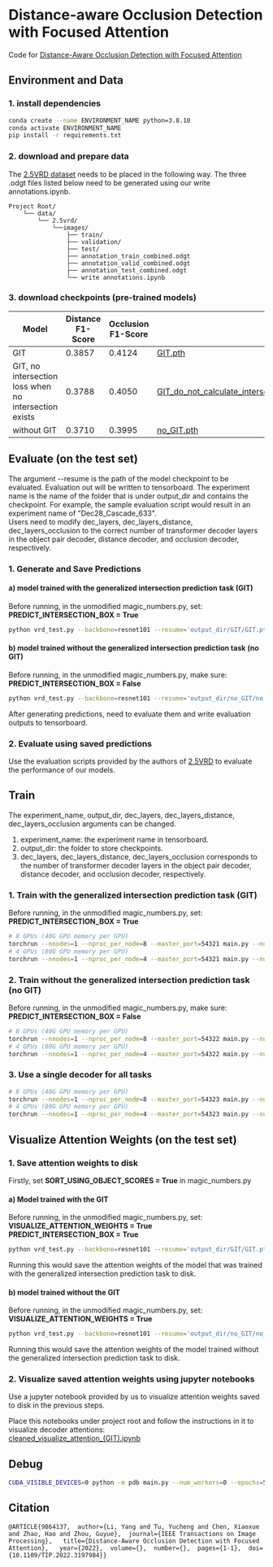 # Distance-aware Occlusion Detection with Focused Attention
Code for [Distance-Aware Occlusion Detection with Focused Attention](https://ieeexplore.ieee.org/document/9864137)


## Environment and Data
### 1. install dependencies
```bash
conda create --name ENVIRONMENT_NAME python=3.8.10
conda activate ENVIRONMENT_NAME
pip install -r requirements.txt
```



### 2. download and prepare data
The [2.5VRD dataset](https://github.com/google-research-datasets/2.5vrd) needs to be placed in the following way. The three .odgt 
files listed below need to be generated using our write annotations.ipynb. 

    Project Root/
        └── data/
            └── 2.5vrd/
                └──images/
                    ├── train/
                    ├── validation/
                    ├── test/
                    ├── annotation_train_combined.odgt
                    ├── annotation_valid_combined.odgt
                    ├── annotation_test_combined.odgt
                    └── write annotations.ipynb

### 3. download checkpoints (pre-trained models)
| Model                                                | Distance F1-Score  | Occlusion F1-Score | checkpoint                                                                                                                                                                                               |
|------------------------------------------------------|--------------------|--------------------|----------------------------------------------------------------------------------------------------------------------------------------------------------------------------------------------------------|
| GIT                                                  | 0.3857  | 0.4124             | [GIT.pth](https://www.icloud.com.cn/iclouddrive/09dGyXkFES8gdEQ9OIMRXReCg#GIT)                                                                                                                           |
| GIT, no intersection loss when no intersection exists | 0.3788 | 0.4050             | [GIT_do_not_calculate_intersection_loss_if_no_intersection_exists.pth](https://www.icloud.com.cn/iclouddrive/0e8es6CIwStS9FqjkTcgrDjkA#GIT_do_not_calculate_intersection_loss_if_no_intersection_exists) |
| without GIT                                          | 0.3710               | 0.3995             | [no_GIT.pth](https://www.icloud.com.cn/iclouddrive/0c0L7OD4W-u8Z2bSagnHqB07A#no_GIT)                                                                                                                                                                                           |



## Evaluate (on the test set)

The argument --resume is the path of the model checkpoint to be evaluated. Evaluation out will be written to tensorboard. The experiment name is the name of the folder that is under output_dir and contains the checkpoint. For example, the sample evaluation script would result in an experiment name of "Dec28_Cascade_633".\
Users need to modify dec_layers, dec_layers_distance, dec_layers_occlusion to the correct number of transformer decoder layers in the object pair decoder, distance decoder, and occlusion decoder, respectively. 

### 1. Generate and Save Predictions
#### a) model trained with the generalized intersection prediction task (GIT)

Before running, in the unmodified magic_numbers.py, set:\
**PREDICT_INTERSECTION_BOX = True**
```bash
python vrd_test.py --backbone=resnet101 --resume='output_dir/GIT/GIT.pth' --dec_layers=6 --dec_layers_distance=3 --dec_layers_occlusion=3 --num_workers=0 --batch_size=1
```


#### b) model trained without the generalized intersection prediction task (no GIT)
Before running, in the unmodified magic_numbers.py, make sure:\
**PREDICT_INTERSECTION_BOX = False**
```bash
python vrd_test.py --backbone=resnet101 --resume='output_dir/no_GIT/no_GIT.pth' --dec_layers=6 --dec_layers_distance=3 --dec_layers_occlusion=3 --num_workers=0 --batch_size=1
```

After generating predictions, need to evaluate them and write evaluation outputs to tensorboard.

### 2. Evaluate using saved predictions 
Use the evaluation scripts provided by the authors of [2.5VRD](https://github.com/google-research-datasets/2.5vrd) to evaluate the performance of our models. 




## Train
The experiment_name, output_dir, dec_layers, dec_layers_distance, dec_layers_occlusion arguments can be changed.
1. experiment_name: the experiment name in tensorboard.
2. output_dir: the folder to store checkpoints.
3. dec_layers, dec_layers_distance, dec_layers_occlusion corresponds to the number of transformer decoder layers in the object pair decoder, distance decoder, and occlusion decoder, respectively. 

### 1. Train with the generalized intersection prediction task (GIT)
Before running, in the unmodified magic_numbers.py, set:\
**PREDICT_INTERSECTION_BOX = True**

```bash
# 8 GPUs (40G GPU memory per GPU)
torchrun --nnodes=1 --nproc_per_node=8 --master_port=54321 main.py --num_workers=8 --epochs=500 --dataset_file=two_point_five_vrd --batch_size=6 --backbone=resnet101 --lr=0.0001  --dec_layers=6 --dec_layers_distance=3 --dec_layers_occlusion=3 --experiment_name='runs/debug'  --output_dir='output_dir/debug' --lr_drop=30
# 4 GPUs (80G GPU memory per GPU)
torchrun --nnodes=1 --nproc_per_node=4 --master_port=54321 main.py --num_workers=4 --epochs=500 --dataset_file=two_point_five_vrd --batch_size=12 --backbone=resnet101 --lr=0.0001  --dec_layers=6 --dec_layers_distance=3 --dec_layers_occlusion=3 --experiment_name='runs/debug'  --output_dir='output_dir/debug' --lr_drop=30
```

### 2. Train without the generalized intersection prediction task (no GIT)
Before running, in the unmodified magic_numbers.py, make sure:\
**PREDICT_INTERSECTION_BOX = False**

```bash
# 8 GPUs (40G GPU memory per GPU)
torchrun --nnodes=1 --nproc_per_node=8 --master_port=54322 main.py --num_workers=8 --epochs=500 --dataset_file=two_point_five_vrd --batch_size=6 --backbone=resnet101 --lr=0.0001  --dec_layers=6 --dec_layers_distance=3 --dec_layers_occlusion=3 --experiment_name='runs/debug'  --output_dir='output_dir/debug' --lr_drop=30
# 4 GPUs (80G GPU memory per GPU)
torchrun --nnodes=1 --nproc_per_node=4 --master_port=54322 main.py --num_workers=4 --epochs=500 --dataset_file=two_point_five_vrd --batch_size=12 --backbone=resnet101 --lr=0.0001  --dec_layers=6 --dec_layers_distance=3 --dec_layers_occlusion=3 --experiment_name='runs/debug'  --output_dir='output_dir/debug' --lr_drop=30
```

### 3. Use a single decoder for all tasks
```bash
# 8 GPUs (40G GPU memory per GPU)
torchrun --nnodes=1 --nproc_per_node=8 --master_port=54323 main.py --num_workers=8 --epochs=500 --dataset_file=two_point_five_vrd --batch_size=6 --backbone=resnet101 --lr=0.0001  --dec_layers=6 --experiment_name='runs/debug'  --output_dir='output_dir/debug' --lr_drop=30
# 4 GPUs (80G GPU memory per GPU)
torchrun --nnodes=1 --nproc_per_node=4 --master_port=54323 main.py --num_workers=4 --epochs=500 --dataset_file=two_point_five_vrd --batch_size=12 --backbone=resnet101 --lr=0.0001  --dec_layers=6 --experiment_name='runs/debug'  --output_dir='output_dir/debug' --lr_drop=30
```


## Visualize Attention Weights (on the test set)

### 1. Save attention weights to disk
Firstly, set **SORT_USING_OBJECT_SCORES = True** in magic_numbers.py


#### a) Model trained with the GIT
Before running, in the unmodified magic_numbers.py, set:\
**VISUALIZE_ATTENTION_WEIGHTS = True**\
**PREDICT_INTERSECTION_BOX = True**
```bash
python vrd_test.py --backbone=resnet101 --resume='output_dir/GIT/GIT.pth' --dec_layers=6 --dec_layers_distance=3 --dec_layers_occlusion=3 --num_workers=0 --batch_size=1
```
Running this would save the attention weights of the model that was trained with the generalized intersection prediction task to disk.

#### b) model trained without the GIT
Before running, in the unmodified magic_numbers.py, set:\
**VISUALIZE_ATTENTION_WEIGHTS = True**
```bash
python vrd_test.py --backbone=resnet101 --resume='output_dir/no_GIT/no_GIT.pth' --dec_layers=6 --dec_layers_distance=3 --dec_layers_occlusion=3 --num_workers=0 --batch_size=1
```
Running this would save the attention weights of the model trained without the generalized intersection prediction task to disk.

### 2. Visualize saved attention weights using jupyter notebooks
Use a jupyter notebook provided by us to visualize attention weights saved to disk in the previous steps. 

Place this notebooks under project root and follow the instructions in it to visualize decoder attentions:\
[cleaned_visualize_attention_(GIT).ipynb](https://www.icloud.com.cn/iclouddrive/0c2Db_2Pircyf4niGTIPBjqRg#cleaned_visualize_attention_(GIT))


## Debug
```bash
CUDA_VISIBLE_DEVICES=0 python -m pdb main.py --num_workers=0 --epochs=500 --dataset_file=two_point_five_vrd --batch_size=6 --backbone=resnet101 --lr=0.0001  --dec_layers=6 --dec_layers_distance=3 --dec_layers_occlusion=3 --experiment_name='runs/debug'  --output_dir='output_dir/debug' --lr_drop=30
```

## Citation

```
@ARTICLE{9864137,  author={Li, Yang and Tu, Yucheng and Chen, Xiaoxue and Zhao, Hao and Zhou, Guyue},  journal={IEEE Transactions on Image Processing},   title={Distance-Aware Occlusion Detection with Focused Attention},   year={2022},  volume={},  number={},  pages={1-1},  doi={10.1109/TIP.2022.3197984}}
```
